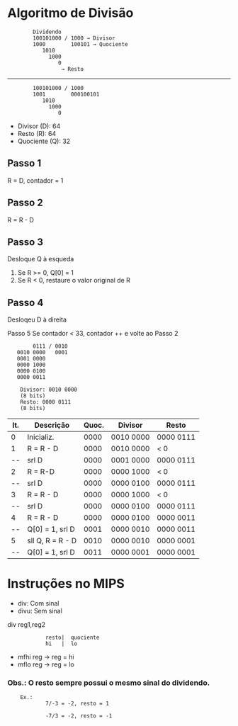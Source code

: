 # Algoritmo de Divisão

            Dividendo
            100101000 / 1000 → Divisor
            1000        100101 → Quociente
               1010
                 1000
                    0
                     → Resto
---------------------------------------------------------------

            
            100101000 / 1000 
            1001        000100101
               1010   
                 1000
                    0 


- Divisor (D): 64
- Resto (R): 64
- Quociente (Q): 32

## Passo 1

R = D, contador = 1

## Passo 2

R = R - D

## Passo 3

Desloque Q à esqueda

1) Se R >= 0, Q[0] = 1
2) Se R < 0, restaure o valor original de R

## Passo 4

Desloqeu D à direita

Passo 5 Se contador < 33, contador ++ e volte ao Passo 2

            0111 / 0010
       0010 0000   0001
       0001 0000
       0000 1000
       0000 0100
       0000 0011

        Divisor: 0010 0000
        (8 bits)
        Resto: 0000 0111
        (8 bits)

It.|Descrição|Quoc.| Divisor|Resto
---|---|---|---|---
0|Inicializ.|0000|0010 0000|0000 0111
1| R = R - D| 0000| 0010 0000| < 0
--|srl D|0000|0001 0000|0000 0111
2| R = R-D|0000| 0000 1000| < 0
--| srl D|0000| 0000 0100| 0000 0111
3| R = R - D| 0000| 0000 1000| < 0
--|srl D|0000|0000 0100| 0000 0111
4|R = R - D|0000| 0000 0100| 0000 0011
--| Q[0] = 1, srl D|0001|0000 0010|0000 0011
5|sll Q, R = R - D| 0010|0000 0010|0000 0001
--|Q[0] = 1, srl D|0011|0000 0001| 0000 0001

# Instruções no MIPS

- div: Com sinal
- divu: Sem sinal

div reg1,reg2

                resto|  quociente
                hi   |  lo

- mfhi reg → reg = hi
- mflo reg → reg = lo

### Obs.: O resto sempre possui o mesmo sinal do dividendo.

        Ex.:
                7/-3 = -2, resto = 1

                -7/3 = -2, resto = -1